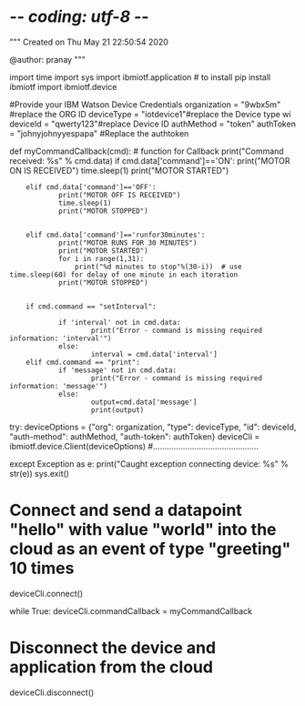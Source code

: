 # -*- coding: utf-8 -*-
"""
Created on Thu May 21 22:50:54 2020

@author: pranay
"""

import time
import sys
import ibmiotf.application # to install pip install ibmiotf
import ibmiotf.device

#Provide your IBM Watson Device Credentials
organization = "9wbx5m" #replace the ORG ID
deviceType = "iotdevice1"#replace the Device type wi
deviceId = "qwerty123"#replace Device ID
authMethod = "token"
authToken = "johnyjohnyyespapa" #Replace the authtoken

def myCommandCallback(cmd): # function for Callback
        print("Command received: %s" % cmd.data)
        if cmd.data['command']=='ON':
                print("MOTOR ON IS RECEIVED")
                time.sleep(1)
                print("MOTOR STARTED")
                          
        elif cmd.data['command']=='OFF':
                print("MOTOR OFF IS RECEIVED")
                time.sleep(1)
                print("MOTOR STOPPED")
                
        
        elif cmd.data['command']=='runfor30minutes':
                print("MOTOR RUNS FOR 30 MINUTES")
                print("MOTOR STARTED")
                for i in range(1,31):
                    print("%d minutes to stop"%(30-i))  # use time.sleep(60) for delay of one minute in each iteration
                print("MOTOR STOPPED")
        
        
        if cmd.command == "setInterval":
                
                if 'interval' not in cmd.data:
                        print("Error - command is missing required information: 'interval'")
                else:
                        interval = cmd.data['interval']
        elif cmd.command == "print":
                if 'message' not in cmd.data:
                        print("Error - command is missing required information: 'message'")
                else:
                        output=cmd.data['message']
                        print(output)

try:
	deviceOptions = {"org": organization, "type": deviceType, "id": deviceId, "auth-method": authMethod, "auth-token": authToken}
	deviceCli = ibmiotf.device.Client(deviceOptions)
	#..............................................
	
except Exception as e:
	print("Caught exception connecting device: %s" % str(e))
	sys.exit()

# Connect and send a datapoint "hello" with value "world" into the cloud as an event of type "greeting" 10 times
deviceCli.connect()

while True:
        deviceCli.commandCallback = myCommandCallback

# Disconnect the device and application from the cloud
deviceCli.disconnect()
